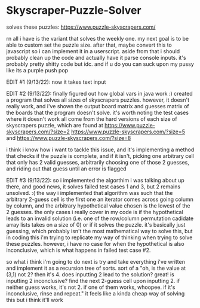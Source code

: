 # Skyscraper-Puzzle-Solver
solves these puzzles: https://www.puzzle-skyscrapers.com/

rn all i have is the variant that solves the weekly one. my next goal is to be able to custom set the puzzle size. after that, maybe convert this to javascript so i can implement it in a userscript.
aside from that i should probably clean up the code and actually have it parse console inputs.
it's probably pretty shitty code but idc. and if u do you can suck upon my pussy like its a purple push pop

EDIT #1 (9/13/22): now it takes text input

EDIT #2 (9/13/22): finally figured out how global vars in java work :) 
created a program that solves all sizes of skyscrapers puzzles. however, it doesn't really work, and i've shown the output board matrix and guesses matrix of the boards that the program doesn't solve. 
it's worth noting the test cases where it doesn't work all come from the hard versions of each size of skyscrapers puzzle, which are found at https://www.puzzle-skyscrapers.com/?size=2 https://www.puzzle-skyscrapers.com/?size=5 and https://www.puzzle-skyscrapers.com/?size=8

i think i know how i want to tackle this issue, and it's implementing a method that checks if the puzzle is complete, and if it isn't, picking one arbitrary cell that only has 2 valid guesses, arbitrarily choosing one of those 2 guesses, and riding out that guess until an error is flagged

EDIT #3 (9/13/22): so i implemented the algorthim i was talking about up there, and good news, it solves failed test cases 1 and 3, but 2 remains unsolved. :( 
the way i implemented that algorithm was such that the arbitrary 2-guess cell is the first one an iterator comes across going column by column, and the arbitrary hypothetical value chosen is the lowest of the 2 guesses. 
the only cases i really cover in my code is if the hypothetical leads to an invalid solution (i.e. one of the row/column permutation cadidate array lists takes on a size of 0) or if it solves the puzzle. 
it's basically just guessing, which probably isn't the most mathematical way to solve this, but in coding this i'm trying to replicate my way of thinking when trying to solve these puzzles.
however, i have no case for when the hypothetical is also inconclusive, which is what happens in failed test case #2.

so what i think i'm going to do next is try and take everything i've written and implement it as a recursion tree of sorts. 
sort of a "oh, is the value at (3,1) not 2? then it's 4. does inputting 2 lead to the solution? great! is inputting 2 inconclusive? find the next 2-guess cell upon inputting 2. if neither guess works, it's not 2. if one of them works, whoopee. if it's inconclusive, rinse and repeat." 
it feels like a kinda cheap way of solving this but i think it'll work
